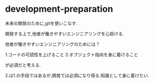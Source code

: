 # development-preparation

未来の開発のために,gitを使いこなす.

開発する上で,他者が働きやすいエンジニアリングを心掛ける.

他者が働きやすいエンジニアリングのためには？

1.コードの可読性を上げること
2.オブジェクト指向を身に着けること

が必須だと考える.

2.は1.の手段ではあるが,開発では必須になり得る.知識として身に着けたい.
